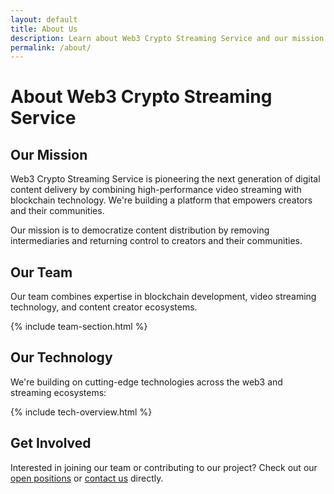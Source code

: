 ```yaml
---
layout: default
title: About Us
description: Learn about Web3 Crypto Streaming Service and our mission
permalink: /about/
---
```


# About Web3 Crypto Streaming Service

## Our Mission

Web3 Crypto Streaming Service is pioneering the next generation of digital content delivery by combining high-performance video streaming with blockchain technology. We're building a platform that empowers creators and their communities.

Our mission is to democratize content distribution by removing intermediaries and returning control to creators and their communities.

## Our Team

Our team combines expertise in blockchain development, video streaming technology, and content creator ecosystems.

{% include team-section.html %}

## Our Technology

We're building on cutting-edge technologies across the web3 and streaming ecosystems:

{% include tech-overview.html %}

## Get Involved

Interested in joining our team or contributing to our project? Check out our [open positions](/careers) or [contact us](/contact) directly.
